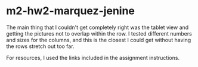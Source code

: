 # m2-hw2-marquez-jenine

The main thing that I couldn't get completely right was the tablet view and getting the pictures not to overlap within the row. I tested different numbers and sizes for the columns, and this is the closest I could get without having the rows stretch out too far.

For resources, I used the links included in the assignment instructions.
